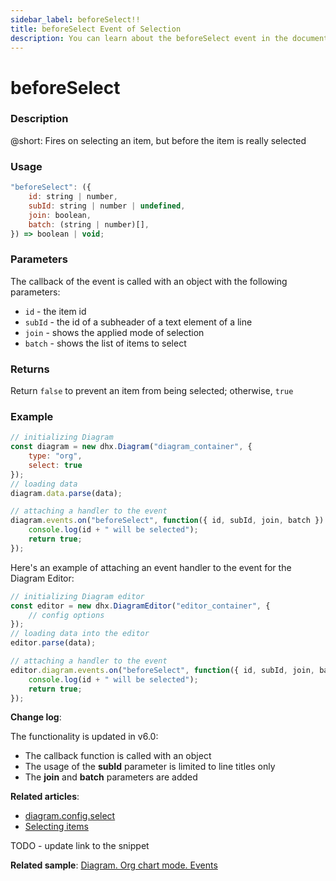 ```yaml
---
sidebar_label: beforeSelect!!
title: beforeSelect Event of Selection
description: You can learn about the beforeSelect event in the documentation of the DHTMLX JavaScript Diagram library. Browse developer guides and API reference, try out code examples and live demos, and download a free 30-day evaluation version of DHTMLX Diagram.
---
```


# beforeSelect

### Description

@short: Fires on selecting an item, but before the item is really selected

### Usage

~~~js
"beforeSelect": ({
    id: string | number, 
    subId: string | number | undefined,
    join: boolean,
    batch: (string | number)[],
}) => boolean | void;
~~~

### Parameters

The callback of the event is called with an object with the following parameters:

- `id` - the item id
- `subId` - the id of a subheader of a text element of a line
- `join` - shows the applied mode of selection
- `batch` - shows the list of items to select

### Returns

Return `false` to prevent an item from being selected; otherwise, `true`

### Example

~~~js {9-13}
// initializing Diagram
const diagram = new dhx.Diagram("diagram_container", { 
    type: "org", 
    select: true        
});
// loading data
diagram.data.parse(data);

// attaching a handler to the event
diagram.events.on("beforeSelect", function({ id, subId, join, batch }) {
    console.log(id + " will be selected");
    return true;
});
~~~

Here's an example of attaching an event handler to the event for the Diagram Editor:

~~~js {8-12}
// initializing Diagram editor
const editor = new dhx.DiagramEditor("editor_container", {  
    // config options
});
// loading data into the editor
editor.parse(data);

// attaching a handler to the event
editor.diagram.events.on("beforeSelect", function({ id, subId, join, batch }) {
    console.log(id + " will be selected");
    return true;
});
~~~

**Change log**: 

The functionality is updated in v6.0:

- The callback function is called with an object 
- The usage of the **subId** parameter is limited to line titles only
- The **join** and **batch** parameters are added 

**Related articles**:  

- [diagram.config.select](../../../api/diagram/select_property/)
- [Selecting items](../../../guides/manipulating_items/#selecting-items)

TODO - update link to the snippet

**Related sample**: [Diagram. Org chart mode. Events](https://snippet.dhtmlx.com/l38pct7c)